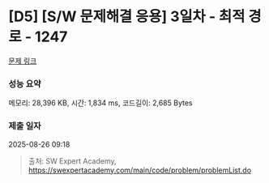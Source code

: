 # [D5] [S/W 문제해결 응용] 3일차 - 최적 경로 - 1247 

[문제 링크](https://swexpertacademy.com/main/code/problem/problemDetail.do?contestProbId=AV15OZ4qAPICFAYD) 

### 성능 요약

메모리: 28,396 KB, 시간: 1,834 ms, 코드길이: 2,685 Bytes

### 제출 일자

2025-08-26 09:18



> 출처: SW Expert Academy, https://swexpertacademy.com/main/code/problem/problemList.do